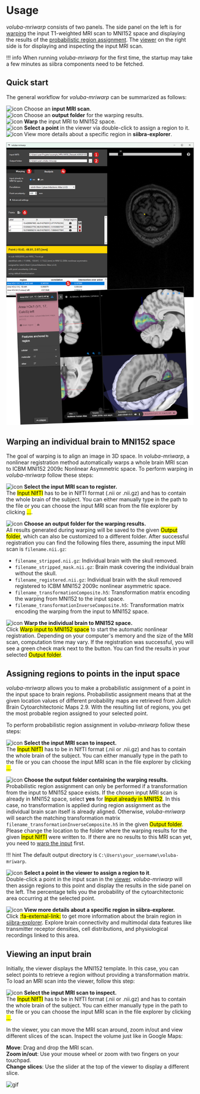 # Usage

_voluba-mriwarp_ consists of two panels. The side panel on the left is for [warping](#warping) the input T1-weighted MRI scan to MNI152 space and displaying the results of the [probabilistic region assignment](#probabilistic-region-assignment). The [viewer](#viewer) on the right side is for displaying and inspecting the input MRI scan.

!!! info
    When running _voluba-mriwarp_ for the first time, the startup may take a few minutes as siibra components need to be fetched.

## Quick start

The general workflow for _voluba-mriwarp_ can be summarized as follows:

![icon](images/1.png) Choose an **input MRI scan**.    
![icon](images/2.png) Choose an **output folder** for the warping results.  
![icon](images/3.png) **Warp** the input MRI to MNI152 space.  
![icon](images/4.png) **Select a point** in the viewer via double-click to assign a region to it.  
![icon](images/5.png) View more details about a specific region in **siibra-explorer**.

![image](images/workflow.png)


## Warping an individual brain to MNI152 space

The goal of warping is to align an image in 3D space. In _voluba-mriwarp_, a nonlinear registration method automatically warps a whole brain MRI scan to ICBM MNI152 2009c Nonlinear Asymmetric space. To perform warping in _voluba-mriwarp_ follow these steps:

![icon](images/1.png) **Select the input MRI scan to register.**  
The <mark>Input NIfTI</mark> has to be in NIfTI format (.nii or .nii.gz) and has to contain the whole brain of the subject. You can either manually type in the path to the file or you can choose the input MRI scan from the file explorer by clicking <mark>...</mark>.


![icon](images/2.png) **Choose an output folder for the warping results.**  
All results generated during warping will be saved to the given <mark>Output folder</mark>, which can also be customized to a different folder. After successful registration you can find the following files there, assuming the input MRI scan is `filename.nii.gz`:

* `filename_stripped.nii.gz`: Individual brain with the skull removed.
* `filename_stripped_mask.nii.gz`: Brain mask covering the individual brain without the skull.
* `filename_registered.nii.gz`: Individual brain with the skull removed registered to ICBM MNI152 2009c nonlinear asymmetric space.
* `filename_transformationComposite.h5`: Transformation matrix encoding the warping from MNI152 to the input space.
* `filename_transformationInverseComposite.h5`: Transformation matrix encoding the warping from the input to MNI152 space.

![icon](images/3.png) **Warp the individual brain to MNI152 space.**  
Click <mark>Warp input to MNI152 space</mark> to start the automatic nonlinear registration. Depending on your computer's memory and the size of the MRI scan, computation time may vary. If the registration was successful, you will see a green check mark next to the button. You can find the results in your selected <mark>Output folder</mark>.


## Assigning regions to points in the input space

_voluba-mriwarp_ allows you to make a probabilistic assignment of a point in the input space to brain regions. Probabilistic assignment means that at the given location values of different probability maps are retrieved from Julich Brain Cytoarchitectonic Maps 2.9. With the resulting list of regions, you get the most probable region assigned to your selected point.

To perform probabilistic region assignment in _voluba-mriwarp_ follow these steps:

![icon](images/1.png) **Select the input MRI scan to inspect.**  
The <mark>Input NIfTI</mark> has to be in NIfTI format (.nii or .nii.gz) and has to contain the whole brain of the subject. You can either manually type in the path to the file or you can choose the input MRI scan in the file explorer by clicking <mark>...</mark>.

![icon](images/2.png) **Choose the output folder containing the warping results.**  
Probabilistic region assignment can only be performed if a transformation from the input to MNI152 space exists. If the chosen input MRI scan is already in MNI152 space, select **yes** for <mark>Input already in MNI152</mark>. In this case, no transformation is applied during region assignment as the individual brain scan itself is already aligned. Otherwise, _voluba-mriwarp_ will search the matching transformation matrix `filename_transformationInverseComposite.h5` in the given <mark>Output folder</mark>. Please change the location to the folder where the warping results for the given <mark>Input NIfTI</mark> were written to. If there are no results to this MRI scan yet, you need to [warp the input](#warping) first.

!!! hint
    The default output directory is `C:\Users\your_username\voluba-mriwarp`.


![icon](images/4.png) **Select a point in the viewer to assign a region to it**.  
Double-click a point in the input scan in the [viewer](#viewer). _voluba-mriwarp_ will then assign regions to this point and display the results in the side panel on the left. The percentage tells you the probability of the cytoarchitectonic area occurring at the selected point.

![icon](images/5.png) **View more details about a specific region in siibra-explorer.**  
Click <mark>:fa-external-link:</mark> to get more information about the brain region in [siibra-explorer](https://atlases.ebrains.eu/viewer/human). Explore brain connectivity and multimodal data features like transmitter receptor densities, cell distributions, and physiological recordings linked to this area.

## Viewing an input brain

Initially, the viewer displays the MNI152 template. In this case, you can select points to retrieve a region without providing a transformation matrix. To load an MRI scan into the viewer, follow this step:

![icon](images/1.png) **Select the input MRI scan to inspect.**  
The <mark>Input NIfTI</mark> has to be in NIfTI format (.nii or .nii.gz) and has to contain the whole brain of the subject. You can either manually type in the path to the file or you can choose the input MRI scan in the file explorer by clicking <mark>...</mark>.

In the viewer, you can move the MRI scan around, zoom in/out and view different slices of the scan. Inspect the volume just like in Google Maps: 

**Move**: Drag and drop the MRI scan.  
**Zoom in/out**: Use your mouse wheel or zoom with two fingers on your touchpad.  
**Change slices**: Use the slider at the top of the viewer to display a different slice.  

![gif](gifs/moving.gif)
